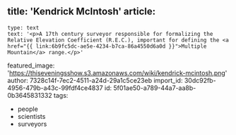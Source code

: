 title: 'Kendrick McIntosh'
article:
  -
    type: text
    text: '<p>A 17th century surveyor responsible for formalizing the Relative Elevation Coefficient (R.E.C.), important for defining the <a href="{{ link:6b9fc5dc-ae5e-4234-b7ca-86a4550d6a0d }}">Multiple Mountain</a> range.</p>'
featured_image: 'https://thiseveningsshow.s3.amazonaws.com/wiki/kendrick-mcintosh.png'
author: 7328c14f-7ec2-4511-a24d-29a1c5ce23eb
import_id: 30dc92fb-4956-479b-a43c-99fdf4ce4837
id: 5f01ae50-a789-44a7-aa8b-0b3645831332
tags:
  - people
  - scientists
  - surveyors
